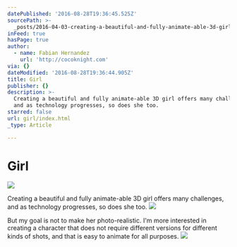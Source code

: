 ```yaml
---
datePublished: '2016-08-28T19:36:45.525Z'
sourcePath: >-
  _posts/2016-04-03-creating-a-beautiful-and-fully-animate-able-3d-girl-offers-m.md
inFeed: true
hasPage: true
author:
  - name: Fabian Hernandez
    url: 'http://cocoknight.com'
via: {}
dateModified: '2016-08-28T19:36:44.905Z'
title: Girl
publisher: {}
description: >-
  Creating a beautiful and fully animate-able 3D girl offers many challenges,
  and as technology progresses, so does she too.
starred: false
url: girl/index.html
_type: Article

---
```

# Girl
![](https://the-grid-user-content.s3-us-west-2.amazonaws.com/91b3cb81-b54c-4c1d-b3ea-d4d540f4b914.png)

Creating a beautiful and fully animate-able 3D girl offers many challenges, and as technology progresses, so does she too.
![](https://s3-us-west-2.amazonaws.com/the-grid-img/p/7e561ba1213e101354993d481a5a40ba989cfa10.png)

But my goal is not to make her photo-realistic. I'm more interested in creating a character that does not require different versions for different kinds of shots, and that is easy to animate for all purposes.
![](https://s3-us-west-2.amazonaws.com/the-grid-img/p/6dcf542b9826bceba1a9141a4abcc0c17f8a5bd8.png)